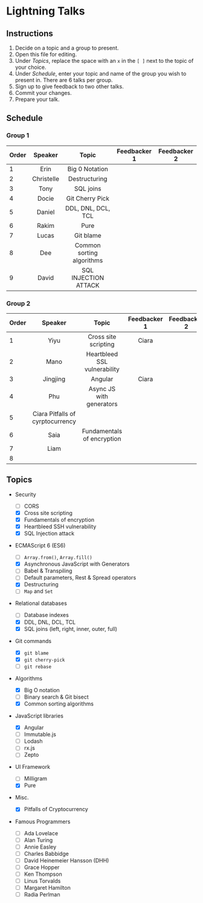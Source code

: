 # Lightning Talks

## Instructions

1. Decide on a topic and a group to present.
1. Open this file for editing.
1. Under _Topics_, replace the space with an `x` in the `[ ]` next to the topic of your choice.
1. Under _Schedule_, enter your topic and name of the group you wish to present in. There are 6 talks per group.
1. Sign up to give feedback to two other talks.
1. Commit your changes.
1. Prepare your talk.

## Schedule

### Group 1

| Order |  Speaker   |       Topic             | Feedbacker 1 | Feedbacker 2 |
| ----- | :--------: |  :---------------------:| :----------: | :----------: |
| 1     |    Erin    |   Big 0 Notation        |              |              |
| 2     | Christelle |   Destructuring         |              |              |
| 3     |    Tony    |     SQL joins           |              |              |
| 4     |   Docie    |  Git Cherry Pick        |              |              |
| 5     |   Daniel   | DDL, DNL, DCL, TCL      |              |              |
| 6     |   Rakim    |        Pure             |              |              |
| 7     |   Lucas    |     Git blame           |              |              |
| 8     |    Dee     |Common sorting algorithms|              |              |
| 9     |   David    |SQL INJECTION ATTACK     |              |              |

### Group 2

| Order | Speaker |           Topic             | Feedbacker 1 | Feedbacker 2 |
| ----- | :-----: |  :---------------------:    | :----------: | :----------: |
| 1     |  Yiyu   |   Cross site scripting      |      Ciara        |              |
| 2     |  Mano   | Heartbleed SSL vulnerability|              |              |
| 3     |Jingjing |           Angular           |    Ciara          |              |
| 4     |  Phu    | Async JS with generators    |              |              |
| 5     |    Ciara    Pitfalls of cyrptocurrency |                             |              |              |
| 6     | Saia    | Fundamentals of encryption  |              |              |
| 7     | Liam    |                             |              |              |
| 8     |         |                             |              |              |

## Topics

- Security

  - [ ] CORS
  - [x] Cross site scripting
  - [x] Fundamentals of encryption
  - [x] Heartbleed SSH vulnerability
  - [x] SQL Injection attack

- ECMAScript 6 (ES6)

  - [ ] `Array.from()`, `Array.fill()`
  - [x] Asynchronous JavaScript with Generators
  - [ ] Babel & Transpiling
  - [ ] Default parameters, Rest & Spread operators
  - [x] Destructuring
  - [ ] `Map` and `Set`

- Relational databases

  - [ ] Database indexes
  - [x] DDL, DNL, DCL, TCL
  - [x] SQL joins (left, right, inner, outer, full)

- Git commands

  - [x] `git blame`
  - [x] `git cherry-pick`
  - [ ] `git rebase`

- Algorithms

  - [x] Big O notation
  - [ ] Binary search & Git bisect
  - [x] Common sorting algorithms

- JavaScript libraries

  - [x] Angular
  - [ ] Immutable.js
  - [ ] Lodash
  - [ ] rx.js
  - [ ] Zepto

- UI Framework

  - [ ] Milligram
  - [x] Pure

- Misc.

  - [x] Pitfalls of Cryptocurrency

- Famous Programmers

  - [ ] Ada Lovelace
  - [ ] Alan Turing
  - [ ] Annie Easley
  - [ ] Charles Babbidge
  - [ ] David Heinemeier Hansson (DHH)
  - [ ] Grace Hopper
  - [ ] Ken Thompson
  - [ ] Linus Torvalds
  - [ ] Margaret Hamilton
  - [ ] Radia Perlman
